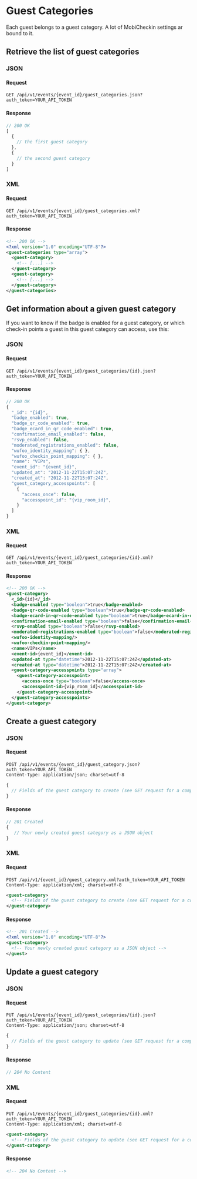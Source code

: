 # Guest Categories

Each guest belongs to a guest category. A lot of MobiCheckin settings ar bound to
it.

## Retrieve the list of guest categories

### JSON
#### Request
```
GET /api/v1/events/{event_id}/guest_categories.json?auth_token=YOUR_API_TOKEN
```
#### Response
```js
// 200 OK
[
  {
    // the first guest category
  },
  {
    // the second guest category
  }
]
```

### XML
#### Request
```
GET /api/v1/events/{event_id}/guest_categories.xml?auth_token=YOUR_API_TOKEN
```
#### Response
```xml
<!-- 200 OK -->
<?xml version="1.0" encoding="UTF-8"?>
<guest-categories type="array">
  <guest-category>
    <!-- [...] -->
  </guest-category>
  <guest-category>
    <!-- [...] -->
  </guest-category>
</guest-categories>
```

## Get information about a given guest category

If you want to know if the badge is enabled for a guest category, or which
check-in points a guest in this guest category can access, use this:

### JSON
#### Request
```
GET /api/v1/events/{event_id}/guest_categories/{id}.json?auth_token=YOUR_API_TOKEN
```
#### Response
```js
// 200 OK
{
  "_id": "{id}",
  "badge_enabled": true,
  "badge_qr_code_enabled": true,
  "badge_ecard_in_qr_code_enabled": true,
  "confirmation_email_enabled": false,
  "rsvp_enabled": false,
  "moderated_registrations_enabled": false,
  "wufoo_identity_mapping": { },
  "wufoo_checkin_point_mapping": { },
  "name": "VIPs",
  "event_id": "{event_id}",
  "updated_at": "2012-11-22T15:07:24Z",
  "created_at": "2012-11-22T15:07:24Z",
  "guest_category_accesspoints": [
    {
      "access_once": false,
      "accesspoint_id": "{vip_room_id}",
    }
  ]
}
```

### XML
#### Request
```
GET /api/v1/events/{event_id}/guest_categories/{id}.xml?auth_token=YOUR_API_TOKEN
```
#### Response
```xml
<!-- 200 OK -->
<guest-category>
  <_id>{id}</_id>
  <badge-enabled type="boolean">true</badge-enabled>
  <badge-qr-code-enabled type="boolean">true</badge-qr-code-enabled>
  <badge-ecard-in-qr-code-enabled type="boolean">true</badge-ecard-in-qr-code-enabled>
  <confirmation-email-enabled type="boolean">false</confirmation-email-enabled>
  <rsvp-enabled type="boolean">false</rsvp-enabled>
  <moderated-registrations-enabled type="boolean">false</moderated-registrations-enabled>
  <wufoo-identity-mapping/>
  <wufoo-checkin-point-mapping/>
  <name>VIPs</name>
  <event-id>{event_id}</event-id>
  <updated-at type="datetime">2012-11-22T15:07:24Z</updated-at>
  <created-at type="datetime">2012-11-22T15:07:24Z</created-at>
  <guest-category-accesspoints type="array">
    <guest-category-accesspoint>
      <access-once type="boolean">false</access-once>
      <accesspoint-id>{vip_room_id}</accesspoint-id>
    </guest-category-accesspoint>
  </guest-category-accesspoints>
</guest-category>
```

## Create a guest category

### JSON
#### Request
```
POST /api/v1/events/{event_id}/guest_category.json?auth_token=YOUR_API_TOKEN
Content-Type: application/json; charset=utf-8
```
```js
{
  // Fields of the guest category to create (see GET request for a complete list)
}
```
#### Response
```js
// 201 Created
{
   // Your newly created guest category as a JSON object
}
```

### XML
#### Request
```
POST /api/v1/{event_id}/guest_category.xml?auth_token=YOUR_API_TOKEN
Content-Type: application/xml; charset=utf-8
```
```xml
<guest-category>
  <!-- Fields of the guest category to create (see GET request for a complete list) -->
</guest-category>
```
#### Response
```xml
<!-- 201 Created -->
<?xml version="1.0" encoding="UTF-8"?>
<guest-category>
  <!-- Your newly created guest category as a JSON object -->
</guest>
```

## Update a guest category

### JSON
#### Request
```
PUT /api/v1/events/{event_id}/guest_categories/{id}.json?auth_token=YOUR_API_TOKEN
Content-Type: application/json; charset=utf-8
```
```js
{
  // Fields of the guest category to update (see GET request for a complete list)
}
```
#### Response
```js
// 204 No Content
```

### XML
#### Request
```
PUT /api/v1/events/{event_id}/guest_categories/{id}.xml?auth_token=YOUR_API_TOKEN
Content-Type: application/xml; charset=utf-8
```
```xml
<guest-category>
  <!-- Fields of the guest category to update (see GET request for a complete list) -->
</guest-category>
```
#### Response
```xml
<!-- 204 No Content -->
```
